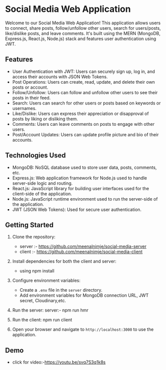 # Social Media Web Application

Welcome to our Social Media Web Application! This application allows users to connect, share posts, follow/unfollow other users, search for users/posts, like/dislike posts, and leave comments. It's built using the MERN (MongoDB, Express.js, React.js, Node.js) stack and features user authentication using JWT.

## Features

- User Authentication with JWT: Users can securely sign up, log in, and access their accounts with JSON Web Tokens.
- Post Operations: Users can create, read, update, and delete their own posts or account.
- Follow/Unfollow: Users can follow and unfollow other users to see their posts in their feed.
- Search: Users can search for other users or posts based on keywords or usernames.
- Like/Dislike: Users can express their appreciation or disapproval of posts by liking or disliking them.
- Comments: Users can leave comments on posts to engage with other users.
- Post/Account Updates: Users can update profile picture and bio of their accounts.

## Technologies Used

- MongoDB: NoSQL database used to store user data, posts, comments, etc.
- Express.js: Web application framework for Node.js used to handle server-side logic and routing.
- React.js: JavaScript library for building user interfaces used for the client-side of the application.
- Node.js: JavaScript runtime environment used to run the server-side of the application.
- JWT (JSON Web Tokens): Used for secure user authentication.

## Getting Started

1. Clone the repository: 
    - server :- https://github.com/meenalnimje/social-media-server
    - client :- https://github.com/meenalnimje/social-media-client
2. Install dependencies for both the client and server:
    - using npm install

3. Configure environment variables:
   - Create a `.env` file in the `server` directory.
   - Add environment variables for MongoDB connection URL, JWT secret, Cloudinary,etc.

4. Run the server: server:- npm run hmr
5. Run the client: npm run client
6. Open your browser and navigate to `http://localhost:3000` to use the application.

## Demo
- click for video:-https://youtu.be/svq7S3q1k8s
